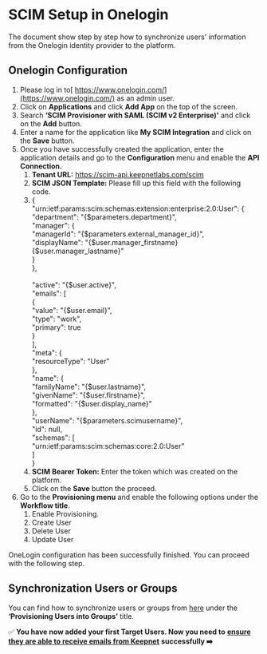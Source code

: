 # SCIM Setup in Onelogin

The document show step by step how to synchronize users' information from the Onelogin identity provider to the platform.

## **Onelogin Configuration**

1. Please log in to[ https://www.onelogin.com/](https://www.onelogin.com/) as an admin user.
2. Click on **Applications** and click **Add App** on the top of the screen.
3. Search **‘SCIM Provisioner with SAML (SCIM v2 Enterprise)'** and click on the **Add** button.
4. Enter a name for the application like **My SCIM Integration** and click on the **Save** button.
5. Once you have successfully created the application, enter the application details and go to the **Configuration** menu and enable the **API Connection.**
   1. **Tenant URL:** https://scim-api.keepnetlabs.com/scim
   2. **SCIM JSON Template:** Please fill up this field with the following code.
   3. { \
      "urn:ietf:params:scim:schemas:extension:enterprise:2.0:User": { \
      "department": "{$parameters.department}", \
      "manager": {\
      "managerId": "{$parameters.external\_manager\_id}", \
      "displayName": "{$user.manager\_firstname} {$user.manager\_lastname}" \
      }\
      },\
      \
      "active": "{$user.active}", \
      "emails": \[ \
      &#x20; { \
      &#x20;  "value": "{$user.email}", \
      &#x20;      "type": "work",\
      &#x20;      "primary": true \
      &#x20; } \
      ], \
      "meta": {\
      &#x20; "resourceType": "User" \
      },\
      "name": { \
      "familyName": "{$user.lastname}", \
      &#x20;    "givenName": "{$user.firstname}",\
      &#x20;    "formatted": "{$user.display\_name}"\
      },\
      "userName": "{$parameters.scimusername}", \
      "id": null, \
      "schemas": \[ \
      &#x20;   "urn:ietf:params:scim:schemas:core:2.0:User" \
      ] \
      }
   4. **SCIM Bearer Token:** Enter the token which was created on the platform.
   5. Click on the **Save** button the proceed.
6. Go to the **Provisioning menu** and enable the following options under the **Workflow title**.
   1. Enable Provisioning.&#x20;
   2. Create User&#x20;
   3. Delete User&#x20;
   4. Update User

OneLogin configuration has been successfully finished. You can proceed with the following step.

## **Synchronization Users or Groups**

You can find how to synchronize users or groups from [here](https://developers.onelogin.com/scim/create-app) under the **‘Provisioning Users into Groups’** title.

✅ **You have now added your first Target Users. Now you need to** [**ensure they are able to receive emails from Keepnet**](../../3.-email-deliverability/) **successfully ➡️**
